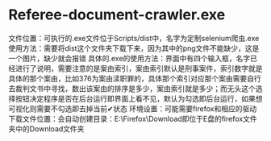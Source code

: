 # Referee-document-crawler.exe
文件位置：可执行的.exe文件位于Scripts/dist中，名字为定制selenium爬虫.exe
使用方法：需要将dist这个文件夹下载下来，因为其中的png文件不能缺少，这是一个图片，缺少就会报错
具体的.exe的使用方法：界面中有四个输入框，名字已经进行了说明，需要注意的是案由索引，案由索引默认是刑事案件，索引数字就是具体的那个案由，比如376为案由渎职罪的，具体那个索引对应那个案由需要自行去裁判文书中寻找，数出该案由的排序是多少，案由索引就是多少；而无头这个选择按钮决定程序是否在后台运行即界面上看不见，默认为勾选即后台运行，如果想可视化则需要不勾选即去掉当前✔状态
环境设置：可能需要firefox和相应的驱动
下载文件位置：会自动创建目录：E:\Firefox\Download即位于E盘的firefox文件夹中的Download文件夹
